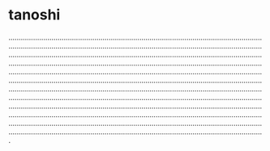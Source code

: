 # tanoshi

.................................................................................................................................................................................................................................................................................................................................................................................................................................................................................................................................................................................................................................................................................................................................................................................................................................................................................................................................................................................................................................................................................................................................................................................................................................................................................................................................................................................................................................................................................................................................................